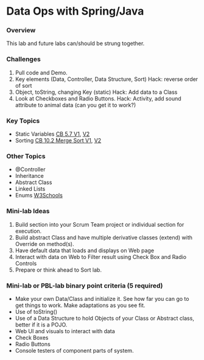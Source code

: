 # Data Ops with Spring/Java

### Overview
This lab and future labs can/should be strung together.

### Challenges
1. Pull code and Demo.
2. Key elements (Data, Controller, Data Structure, Sort)
   Hack: reverse order of sort
3. Object, toString, changing Key (static)
   Hack: Add data to a Class
4. Look at Checkboxes and Radio Buttons.
   Hack: Activity, add sound attribute to animal data (can you get it to work?)

### Key Topics
* Static Variables [CB 5.7 V1](https://apclassroom.collegeboard.org/8/home?apd=2gde84qri5&unit=5), [V2](https://apclassroom.collegeboard.org/8/home?apd=2gde84qri5&unit=5)
* Sorting [CB 10.2 Merge Sort V1](https://apclassroom.collegeboard.org/8/home?apd=14ybgme7em&unit=10), [V2](https://apclassroom.collegeboard.org/8/home?apd=yrqb7lfza1&unit=10)
### Other Topics
* @Controller
* Inheritance
* Abstract Class
* Linked Lists
* Enums [W3Schools](https://www.w3schools.com/java/java_enums.asp)


### Mini-lab Ideas
1. Build  section into your Scrum Team project or individual section for execution.
2. Build abstract Class and have multiple derivative classes (extend) with Override on method(s).
3. Have default data that loads and displays on Web page
4. Interact with data on Web to Filter result using Check Box and Radio Controls
5. Prepare or think ahead to Sort lab.

### Mini-lab or PBL-lab binary point criteria (5 required)
* Make your own Data/Class and initialize it.   See how far you can go  to get things to work.  Make adaptations as you see fit.
* Use of toString()
* Use of a Data Structure to hold Objects of your Class or Abstract class, better if it is a POJO.
* Web UI and visuals to interact with data
* Check Boxes
* Radio Buttons
* Console testers of component parts of system.
